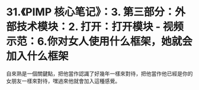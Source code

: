 # 31.《PIMP 核心笔记》：3. 第三部分：外部技术模块：2. 打开：打开模块 - 视频示范：6.你对女人使用什么框架，她就会加入什么框架

自來熟是一個關鍵點，把他當作認識了好幾年一樣來對待，把他當作他已經是你的女朋友一樣來對待，嘿過來他就會加入這種感覺。